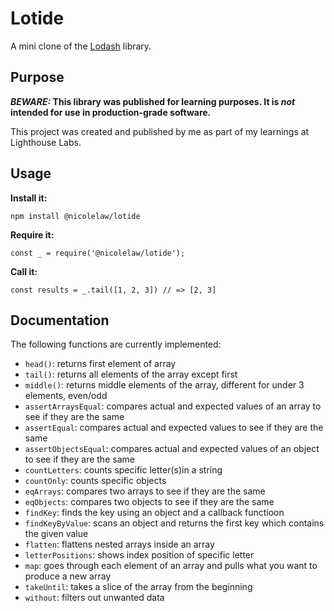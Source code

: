 # Lotide

A mini clone of the [Lodash](https://lodash.com) library.

## Purpose

**_BEWARE:_ This library was published for learning purposes. It is _not_ intended for use in production-grade software.**

This project was created and published by me as part of my learnings at Lighthouse Labs. 

## Usage

**Install it:**

`npm install @nicolelaw/lotide`

**Require it:**

`const _ = require('@nicolelaw/lotide');`

**Call it:**

`const results = _.tail([1, 2, 3]) // => [2, 3]`

## Documentation

The following functions are currently implemented:

* `head()`: returns first element of array 
* `tail()`: returns all elements of the array except first 
* `middle()`: returns middle elements of the array, different for under 3 elements, even/odd
* `assertArraysEqual`: compares actual and expected values of an array to see if they are the same
* `assertEqual`: compares actual and expected values to see if they are the same 
* `assertObjectsEqual`: compares actual and expected values of an object to see if they are the same
* `countLetters`: counts specific letter(s)in a string 
* `countOnly`: counts specific objects
* `eqArrays`: compares two arrays to see if they are the same
* `eqObjects`: compares two objects to see if they are the same 
* `findKey`: finds the key using an object and a callback functioon 
* `findKeyByValue`: scans an object and returns the first key which contains the given value 
* `flatten`: flattens nested arrays inside an array 
* `letterPositions`: shows index position of specific letter 
* `map`: goes through each element of an array and pulls what you want to produce a new array 
* `takeUntil`: takes a slice of the array from the beginning 
* `without`: filters out unwanted data 

